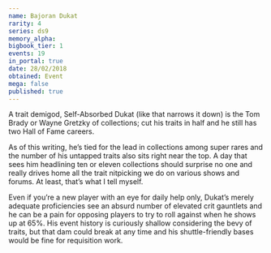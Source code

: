 ```yaml
---
name: Bajoran Dukat
rarity: 4
series: ds9
memory_alpha:
bigbook_tier: 1
events: 19
in_portal: true
date: 28/02/2018
obtained: Event
mega: false
published: true
---
```


A trait demigod, Self-Absorbed Dukat (like that narrows it down) is the Tom Brady or Wayne Gretzky of collections; cut his traits in half and he still has two Hall of Fame careers. 

As of this writing, he’s tied for the lead in collections among super rares and the number of his untapped traits also sits right near the top. A day that sees him headlining ten or eleven collections should surprise no one and really drives home all the trait nitpicking we do on various shows and forums. At least, that’s what I tell myself.

Even if you’re a new player with an eye for daily help only, Dukat’s merely adequate proficiencies see an absurd number of elevated crit gauntlets and he can be a pain for opposing players to try to roll against when he shows up at 65%. His event history is curiously shallow considering the bevy of traits, but that dam could break at any time and his shuttle-friendly bases would be fine for requisition work.
